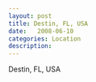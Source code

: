 ```yaml
---
layout: post
title: Destin, FL, USA
date:   2008-06-10
categories: Location
description: 
---
```


Destin, FL, USA